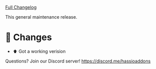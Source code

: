 [Full Changelog][changelog]

This general maintenance release.

# :hammer: Changes

- :arrow_up: Got a working verision

[changelog]: <https://github.com/troykelly/hassio-addon-unimus/compare/v0.0.0...v0.0.1>

Questions? Join our Discord server! <https://discord.me/hassioaddons>